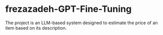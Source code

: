 # frezazadeh-GPT-Fine-Tuning
The project is an LLM-based system designed to estimate the price of an item based on its description.
